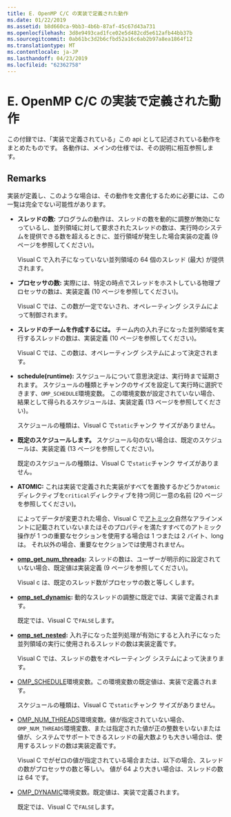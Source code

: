 ```yaml
---
title: E. OpenMP C/C の実装で定義された動作
ms.date: 01/22/2019
ms.assetid: b8d660ca-9bb3-4b6b-87af-45c67d43a731
ms.openlocfilehash: 3d8e9493cad1fce02e5d482cd5e612afb44bb37b
ms.sourcegitcommit: 0ab61bc3d2b6cfbd52a16c6ab2b97a8ea1864f12
ms.translationtype: MT
ms.contentlocale: ja-JP
ms.lasthandoff: 04/23/2019
ms.locfileid: "62362758"
---
```

# <a name="e-implementation-defined-behaviors-in-openmp-cc"></a>E. OpenMP C/C の実装で定義された動作

この付録では、「実装で定義されている」この api として記述されている動作をまとめたものです。  各動作は、メインの仕様では、その説明に相互参照します。

## <a name="remarks"></a>Remarks

実装が定義し、このような場合は、その動作を文書化するために必要には、この一覧は完全でない可能性があります。

- **スレッドの数:** プログラムの動作は、スレッドの数を動的に調整が無効になっているし、並列領域に対して要求されたスレッドの数は、実行時のシステムを提供できる数を超えるときに、並行領域が発生した場合実装の定義 (9 ページを参照してください)。

   Visual C で入れ子になっていない並列領域の 64 個のスレッド (最大) が提供されます。

- **プロセッサの数:** 実際には、特定の時点でスレッドをホストしている物理プロセッサの数は、実装定義 (10 ページを参照してください)。

   Visual C では、この数が一定でないされ、オペレーティング システムによって制御されます。

- **スレッドのチームを作成するには。** チーム内の入れ子になった並列領域を実行するスレッドの数は、実装定義 (10 ページを参照してください)。

   Visual C では、この数は、オペレーティング システムによって決定されます。

- **schedule(runtime):** スケジュールについて意思決定は、実行時まで延期されます。 スケジュールの種類とチャンクのサイズを設定して実行時に選択できます、`OMP_SCHEDULE`環境変数。 この環境変数が設定されていない場合、結果として得られるスケジュールは、実装定義 (13 ページを参照してください)。

   スケジュールの種類は、Visual C で`static`チャンク サイズがありません。

- **既定のスケジュールします。** スケジュール句のない場合は、既定のスケジュールは、実装定義 (13 ページを参照してください)。

   既定のスケジュールの種類は、Visual C で`static`チャンク サイズがありません。

- **ATOMIC:** これは実装で定義された実装がすべてを置換するかどうか`atomic`ディレクティブを`critical`ディレクティブを持つ同じ一意の名前 (20 ページを参照してください)。

   によってデータが変更された場合、Visual C で[アトミック](reference/openmp-directives.md#atomic)自然なアラインメントに記載されていないまたはそのプロパティを満たすすべてのアトミック操作が 1 つの重要なセクションを使用する場合は 1 つまたは 2 バイト、long は。 それ以外の場合、重要なセクションでは使用されません。

- **[omp_get_num_threads](3-run-time-library-functions.md#312-omp_get_num_threads-function):** スレッドの数は、ユーザーが明示的に設定されていない場合、既定値は実装定義 (9 ページを参照してください)。

   Visual c は、既定のスレッド数がプロセッサの数と等しくします。

- **[omp_set_dynamic](3-run-time-library-functions.md#317-omp_set_dynamic-function):** 動的なスレッドの調整に既定では、実装で定義されます。

   既定では、Visual C で`FALSE`します。

- **[omp_set_nested](3-run-time-library-functions.md#319-omp_set_nested-function):** 入れ子になった並列処理が有効にすると入れ子になった並列領域の実行に使用されるスレッドの数は実装定義です。

   Visual C では、スレッドの数をオペレーティング システムによって決まります。

- [OMP_SCHEDULE](4-environment-variables.md#41-omp_schedule)環境変数。この環境変数の既定値は、実装で定義されます。

   スケジュールの種類は、Visual C で`static`チャンク サイズがありません。

- [OMP_NUM_THREADS](4-environment-variables.md#42-omp_num_threads)環境変数。値が指定されていない場合、`OMP_NUM_THREADS`環境変数、または指定された値が正の整数をいないまたは値が、システムでサポートできるスレッドの最大数よりも大きい場合は、使用するスレッドの数は実装定義です。

   Visual C でがゼロの値が指定されている場合または、以下の場合、スレッドの数がプロセッサの数と等しい。  値が 64 より大きい場合は、スレッドの数は 64 です。

- [OMP_DYNAMIC](4-environment-variables.md#43-omp_dynamic)環境変数。既定値は、実装で定義されます。

   既定では、Visual C で`FALSE`します。